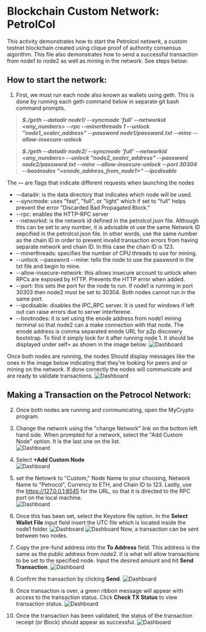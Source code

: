 # Blockchain Custom Network: PetrolCol
This activity demonstrates how to start the Petrolcol netowrk, a custom testnet blockchain created using clique proof of authority consensus algorithm. This file also demonstrates how to send a successful transaction from node1 to node2 as well as mining in the network. See steps below:

## How to start the network:
1. First, we must run each node also known as wallets using geth. This is done by running each geth command below in separate git bash command prompts.

  > **_$./geth --datadir node1/ --syncmode 'full' --networkid <any_numbers> --rpc --minerthreads 1 --unlock "node1_sealer_address" --password node1/password.txt --mine --allow-insecure-unlock_**

  > **_$./geth --datadir node2/ --syncmode 'full' --networkid <any_numbers> --unlock "node2_sealer_address" --password node2/password.txt --mine --allow-insecure-unlock --port 30304 --bootnodes "<enode_address_from_node1>" --ipcdisable_**
  
  
  The **--** are flags that indicate different requests when launching the nodes
  * --datadir: is the data directory that indicates which node will be used.
  * --syncmode: uses "fast", "full", or "light" which if set to "full" helps prevent the error "Discarded Bad Propagated Block."
  * --rpc: enables the HTTP-RPC server
  * --networkid: is the network id defined in the petrolcol.json file. Although this can be set to any number, it is advisable ot use the same Network ID sepcified in the petrolcol.json file. In other words, use the same number as the chain ID in order to prevent invalid transaction errors from having separate network and chain ID. In this case the chain ID is 123.
  * --minerthreads: specifies the number of CPU threads to use for mining.
  * --unlock --password --mine: tells the node to use the password in the txt file and begin to mine.
  * --allow-insecure-network: this allows insecure account to unlock when RPCs are exposed by HTTP. Prevents the HTTP error when added.
  * --port: this sets the port for the node to run. If node1 is running in port 30303 then node2 must be set to 30304. Both nodes cannot run in the same port.
  * --ipcdisable: disables the IPC_RPC server. It is used for windows if left out can raise errors due to server interferene.
  * --bootnodes: it is set using the enode address from node1 mining terminal so that node2 can a make connection with that node. The enode address is comma separated enode URL for p2p discovery bootstrap. To find it simply look for it after running node 1. It should be displayed under self= as shown in the image below:
  ![Dashboard](Screenshots/Enode.jpg)
  
Once both nodes are running, the nodes Should display messages like the ones in the image below indicating that they're looking for peers and or mining on the network. If done correctly the nodes will communicate and are ready to validate transactions.
![Dashboard](Screenshots/RunningNodes.png)

## Making a Transaction on the Petrocol Network:
 2. Once both nodes are running and communicating, open the MyCrypto program.
 3. Change the network using the "change Network" link on the bottom left hand side. When prompted for a network, select the "Add Custom Node" option. It is the last one on the list.\
 ![Dashboard](Screenshots/changenetwork.png)
   
 4. Select **+Add Custom Node**\
 ![Dashboard](Screenshots/addcustomnetwork.png)
   
 5. set the Netowrk to "Custom," Node Name to your choosing, Network Name to "Petrocol", Currency to ETH, and Chain ID to 123. Lastly, use the https://127.0.0.1:8545 for the URL, so that it is directed to the RPC port on the local machine.\
  ![Dashboard](Screenshots/settingcustom.png)
 
 6. Once this has been set, select the Keystore file option. In the **Select Wallet File** input field insert the UTC file which is located inside the node1 folder.
 ![Dashboard](Screenshots/UTCinput.png)
 ![Dashboard](Screenshots/UTCfile.png)
 Now, a transaction can be sent between two nodes. 

 7. Copy the pre-fund address into the **To Address** field. This address is the same as the public address from node2. It is what will allow transactions to be set to the specified node. Input the desired amount and hit **Send Transaction**.
  ![Dashboard](Screenshots/transaction.png)
  
 8. Confirm the transaction by clicking **Send**.
 ![Dashboard](Screenshots/confirm_transaction.png)
 
 9. Once transaction is over, a green ribbon message will appear with access to the transaction status. Click **Check TX Status** to view transaction status. 
 ![Dashboard](Screenshots/check_tx.png)
 
 10. Once the transaction has been validated, the status of the transaction receipt (or Block) should appear as successful.
 ![Dashboard](Screenshots/transaction_status.png)
 
 
